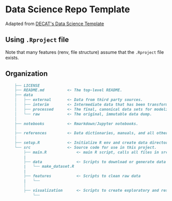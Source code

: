 # Data Science Repo Template
Adapted from [DECAT's Data Science Template](https://github.com/worldbank/DECAT_Data_Science_Template)

## Using `.Rproject` file
Note that many features (renv, file structure) assume that the `.Rproject` file exists. 

## Organization

```markdown
    ├── LICENSE
    ├── README.md          <- The top-level README.
    ├── data
    │   ├── external       <- Data from third party sources.
    │   ├── interim        <- Intermediate data that has been transformed.
    │   ├── processed      <- The final, canonical data sets for modeling.
    │   └── raw            <- The original, immutable data dump.
    │
    ├── notebooks          <- Rmarkdown/Jupyter notebooks.
    │
    ├── references         <- Data dictionaries, manuals, and all other explanatory materials.
    │
    ├── setup.R            <- Initialize R env and create data directories. 
    └── src                <- Source code for use in this project.
        ├── main.R             <- main R script, calls all files in src
        |
        ├── data               <- Scripts to download or generate data
        |   └── make_dataset.R
        |
        ├── features           <- Scripts to clean raw data
        |   └── 
        │
        ├── visualization      <- Scripts to create exploratory and results oriented visualizations
            └── 
```
